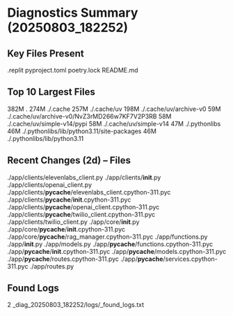 # Diagnostics Summary (20250803_182252)
## Key Files Present
.replit
pyproject.toml
poetry.lock
README.md

## Top 10 Largest Files
382M	.
274M	./.cache
257M	./.cache/uv
198M	./.cache/uv/archive-v0
59M	./.cache/uv/archive-v0/NvZ3rMD266w7KF7V2P3RB
58M	./.cache/uv/simple-v14/pypi
58M	./.cache/uv/simple-v14
47M	./.pythonlibs
46M	./.pythonlibs/lib/python3.11/site-packages
46M	./.pythonlibs/lib/python3.11

## Recent Changes (2d) – Files
./app/clients/elevenlabs_client.py
./app/clients/__init__.py
./app/clients/openai_client.py
./app/clients/__pycache__/elevenlabs_client.cpython-311.pyc
./app/clients/__pycache__/__init__.cpython-311.pyc
./app/clients/__pycache__/openai_client.cpython-311.pyc
./app/clients/__pycache__/twilio_client.cpython-311.pyc
./app/clients/twilio_client.py
./app/core/__init__.py
./app/core/__pycache__/__init__.cpython-311.pyc
./app/core/__pycache__/rag_manager.cpython-311.pyc
./app/functions.py
./app/__init__.py
./app/models.py
./app/__pycache__/functions.cpython-311.pyc
./app/__pycache__/__init__.cpython-311.pyc
./app/__pycache__/models.cpython-311.pyc
./app/__pycache__/routes.cpython-311.pyc
./app/__pycache__/services.cpython-311.pyc
./app/routes.py

## Found Logs
2 _diag_20250803_182252/logs/_found_logs.txt
